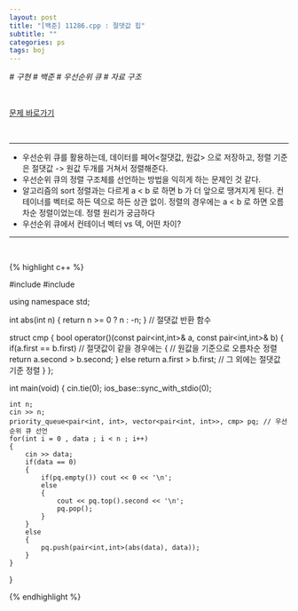 ```yaml
---
layout: post
title: "[백준] 11286.cpp : 절댓값 힙"
subtitle: ""
categories: ps
tags: boj
---
```


*# 구현 # 백준 # 우선순위 큐 # 자료 구조*

<br>

[문제 바로가기](https://www.acmicpc.net/problem/11286)

<br>

---

- 우선순위 큐를 활용하는데, 데이터를 페어<절댓값, 원값> 으로 저장하고, 정렬 기준은 절댓값 -> 원값 두개를 거쳐서 정렬해준다.
- 우선순위 큐의 정렬 구조체를 선언하는 방법을 익히게 하는 문제인 것 같다.
- 알고리즘의 sort 정렬과는 다르게 a < b 로 하면 b 가 더 앞으로 땡겨지게 된다. 컨테이너를 벡터로 하든 덱으로 하든 상관 없이. 정렬의 경우에는 a < b 로 하면 오름차순 정렬이었는데. 정렬 원리가 궁금하다
- 우선순위 큐에서 컨테이너 벡터 vs 덱, 어떤 차이?

---
<br>

{% highlight c++ %}

#include <iostream>
#include <queue>

using namespace std;

int abs(int n) { return n >= 0 ? n : -n; }          // 절댓값 반환 함수

struct cmp
{
    bool operator()(const pair<int,int>& a, const pair<int,int>& b)
    {
        if(a.first == b.first)                      // 절댓값이 같을 경우에는
        {                                           // 원값을 기준으로 오름차순 정렬
            return a.second > b.second;
        }
        else return a.first > b.first;              // 그 외에는 절댓값 기준 정렬
    }
};

int main(void)
{
    cin.tie(0);
    ios_base::sync_with_stdio(0);

    int n;
    cin >> n;
    priority_queue<pair<int, int>, vector<pair<int, int>>, cmp> pq; // 우선순위 큐 선언
    for(int i = 0 , data ; i < n ; i++)
    {
        cin >> data;
        if(data == 0)
        {
            if(pq.empty()) cout << 0 << '\n';
            else
            {
                cout << pq.top().second << '\n';
                pq.pop();
            }
        }
        else
        {
            pq.push(pair<int,int>(abs(data), data));
        }
    }
}

{% endhighlight %}

